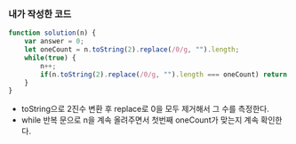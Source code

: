### 내가 작성한 코드

```jsx
function solution(n) {
    var answer = 0;
    let oneCount = n.toString(2).replace(/0/g, "").length;
    while(true) {
        n++;
        if(n.toString(2).replace(/0/g, "").length === oneCount) return n;
    }
}
```

- toString으로 2진수 변환 후 replace로 0을 모두 제거해서 그 수를 측정한다.
- while 반복 문으로 n을 계속 올려주면서 첫번째 oneCount가 맞는지 계속 확인한다.